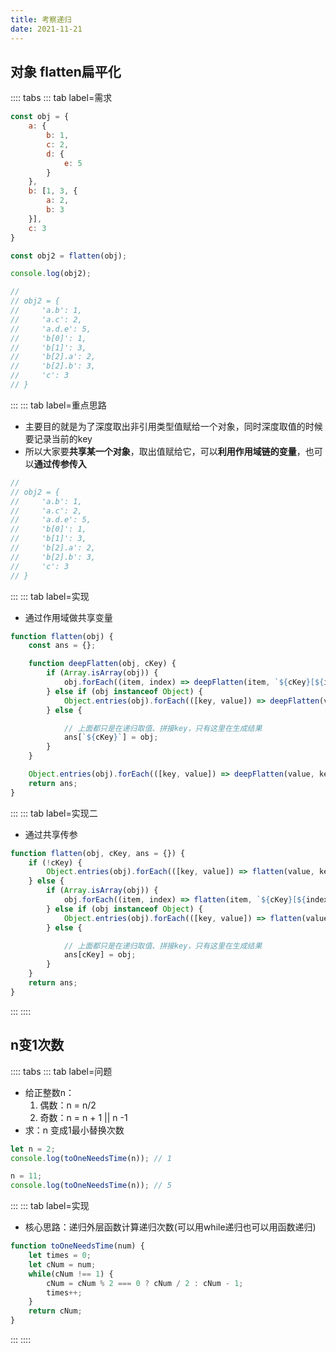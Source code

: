 ```yaml
---
title: 考察递归
date: 2021-11-21
---
```

## 对象 flatten扁平化
:::: tabs
::: tab label=需求
```js
const obj = {
    a: {
        b: 1,
        c: 2,
        d: {
            e: 5
        }
    },
    b: [1, 3, {
        a: 2,
        b: 3
    }],
    c: 3
}

const obj2 = flatten(obj);

console.log(obj2);

//
// obj2 = {
//     'a.b': 1,
//     'a.c': 2,
//     'a.d.e': 5,
//     'b[0]': 1,
//     'b[1]': 3,
//     'b[2].a': 2,
//     'b[2].b': 3,
//     'c': 3
// }
```
:::
::: tab label=重点思路
* 主要目的就是为了深度取出非引用类型值赋给一个对象，同时深度取值的时候要记录当前的key
* 所以大家要**共享某一个对象**，取出值赋给它，可以**利用作用域链的变量**，也可以**通过传参传入**
```js
//
// obj2 = {
//     'a.b': 1,
//     'a.c': 2,
//     'a.d.e': 5,
//     'b[0]': 1,
//     'b[1]': 3,
//     'b[2].a': 2,
//     'b[2].b': 3,
//     'c': 3
// }
```
:::
::: tab label=实现
* 通过作用域做共享变量
```js
function flatten(obj) {
    const ans = {};

    function deepFlatten(obj, cKey) {
        if (Array.isArray(obj)) {
            obj.forEach((item, index) => deepFlatten(item, `${cKey}[${index}]`));
        } else if (obj instanceof Object) {
            Object.entries(obj).forEach(([key, value]) => deepFlatten(value, `${cKey}.${key}`));
        } else {

            // 上面都只是在递归取值、拼接key，只有这里在生成结果
            ans[`${cKey}`] = obj;
        }
    }

    Object.entries(obj).forEach(([key, value]) => deepFlatten(value, key));
    return ans;
}
```
:::
::: tab label=实现二
* 通过共享传参
```js
function flatten(obj, cKey, ans = {}) {
    if (!cKey) {
        Object.entries(obj).forEach(([key, value]) => flatten(value, key, ans));
    } else {
        if (Array.isArray(obj)) {
            obj.forEach((item, index) => flatten(item, `${cKey}[${index}]`, ans));
        } else if (obj instanceof Object) {
            Object.entries(obj).forEach(([key, value]) => flatten(value, `${cKey}.${key}`, ans));
        } else {

            // 上面都只是在递归取值、拼接key，只有这里在生成结果
            ans[cKey] = obj;
        }
    }
    return ans;
}
```
:::
::::

## n变1次数
:::: tabs
::: tab label=问题
* 给正整数n：
    1. 偶数：n = n/2
    2. 奇数：n = n + 1 || n -1
* 求：n 变成1最小替换次数
```js
let n = 2;
console.log(toOneNeedsTime(n)); // 1

n = 11;
console.log(toOneNeedsTime(n)); // 5
```
:::
::: tab label=实现
* 核心思路：递归外层函数计算递归次数(可以用while递归也可以用函数递归)
```js
function toOneNeedsTime(num) {
    let times = 0;
    let cNum = num;
    while(cNum !== 1) {
        cNum = cNum % 2 === 0 ? cNum / 2 : cNum - 1;
        times++;
    }
    return cNum;
}
```
:::
::::